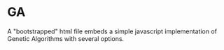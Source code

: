 # GA
A "bootstrapped" html file embeds a simple javascript implementation of Genetic Algorithms with several options.

